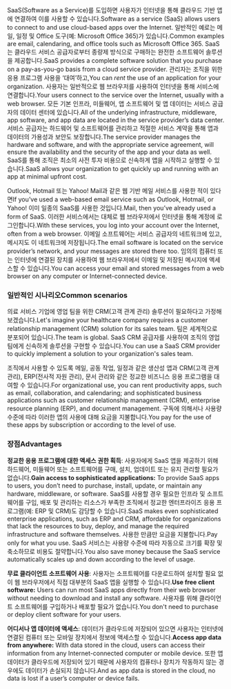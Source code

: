<span data-ttu-id="9f1a5-101">SaaS(Software as a Service)를 도입하면 사용자가 인터넷을 통해 클라우드 기반 앱에 연결하여 이를 사용할 수 있습니다.</span><span class="sxs-lookup"><span data-stu-id="9f1a5-101">Software as a service (SaaS) allows users to connect to and use cloud-based apps over the Internet.</span></span> <span data-ttu-id="9f1a5-102">일반적인 예로는 메일, 일정 및 Office 도구(예: Microsoft Office 365)가 있습니다.</span><span class="sxs-lookup"><span data-stu-id="9f1a5-102">Common examples are email, calendaring, and office tools such as Microsoft Office 365.</span></span> <span data-ttu-id="9f1a5-103">SaaS는 클라우드 서비스 공급자로부터 종량제 방식으로 구매하는 완전한 소프트웨어 솔루션을 제공합니다.</span><span class="sxs-lookup"><span data-stu-id="9f1a5-103">SaaS provides a complete software solution that you purchase on a pay-as-you-go basis from a cloud service provider.</span></span> <span data-ttu-id="9f1a5-104">관리자는 조직을 위한 응용 프로그램 사용을 ‘대여’하고,</span><span class="sxs-lookup"><span data-stu-id="9f1a5-104">You can *rent* the use of an application for your organization.</span></span> <span data-ttu-id="9f1a5-105">사용자는 일반적으로 웹 브라우저를 사용하여 인터넷을 통해 서비스에 연결합니다.</span><span class="sxs-lookup"><span data-stu-id="9f1a5-105">Your users connect to the service over the Internet, usually with a web browser.</span></span> <span data-ttu-id="9f1a5-106">모든 기본 인프라, 미들웨어, 앱 소프트웨어 및 앱 데이터는 서비스 공급자의 데이터 센터에 있습니다.</span><span class="sxs-lookup"><span data-stu-id="9f1a5-106">All of the underlying infrastructure, middleware, app software, and app data are located in the service provider’s data center.</span></span> <span data-ttu-id="9f1a5-107">서비스 공급자는 하드웨어 및 소프트웨어를 관리하고 적절한 서비스 계약을 통해 앱과 데이터의 가용성과 보안도 보장합니다.</span><span class="sxs-lookup"><span data-stu-id="9f1a5-107">The service provider manages the hardware and software, and with the appropriate service agreement, will ensure the availability and the security of the app and your data as well.</span></span> <span data-ttu-id="9f1a5-108">SaaS를 통해 조직은 최소의 사전 투자 비용으로 신속하게 앱을 시작하고 실행할 수 있습니다.</span><span class="sxs-lookup"><span data-stu-id="9f1a5-108">SaaS allows your organization to get quickly up and running with an app at minimal upfront cost.</span></span>

<span data-ttu-id="9f1a5-109">Outlook, Hotmail 또는 Yahoo! Mail과 같은 웹 기반 메일 서비스를 사용한 적이 있다면</span><span class="sxs-lookup"><span data-stu-id="9f1a5-109">If you’ve used a web-based email service such as Outlook, Hotmail, or Yahoo!</span></span> <span data-ttu-id="9f1a5-110">이미 일종의 SaaS를 사용한 것입니다.</span><span class="sxs-lookup"><span data-stu-id="9f1a5-110">Mail, then you’ve already used a form of SaaS.</span></span> <span data-ttu-id="9f1a5-111">이러한 서비스에서는 대체로 웹 브라우저에서 인터넷을 통해 계정에 로그인합니다.</span><span class="sxs-lookup"><span data-stu-id="9f1a5-111">With these services, you log into your account over the Internet, often from a web browser.</span></span> <span data-ttu-id="9f1a5-112">이메일 소프트웨어는 서비스 공급자의 네트워크에 있고, 메시지도 이 네트워크에 저장됩니다.</span><span class="sxs-lookup"><span data-stu-id="9f1a5-112">The email software is located on the service provider’s network, and your messages are stored there too.</span></span> <span data-ttu-id="9f1a5-113">임의의 컴퓨터 또는 인터넷에 연결된 장치를 사용하여 웹 브라우저에서 이메일 및 저장된 메시지에 액세스할 수 있습니다.</span><span class="sxs-lookup"><span data-stu-id="9f1a5-113">You can access your email and stored messages from a web browser on any computer or Internet-connected device.</span></span>

### <a name="common-scenarios"></a><span data-ttu-id="9f1a5-114">일반적인 시나리오</span><span class="sxs-lookup"><span data-stu-id="9f1a5-114">Common scenarios</span></span>

<span data-ttu-id="9f1a5-115">의료 서비스 기업에 영업 팀을 위한 CRM(고객 관계 관리) 솔루션이 필요하다고 가정해 보겠습니다.</span><span class="sxs-lookup"><span data-stu-id="9f1a5-115">Let's imagine your healthcare company requires a customer relationship management (CRM) solution for its sales team.</span></span> <span data-ttu-id="9f1a5-116">팀은 세계적으로 분포되어 있습니다.</span><span class="sxs-lookup"><span data-stu-id="9f1a5-116">The team is global.</span></span> <span data-ttu-id="9f1a5-117">SaaS CRM 공급자를 사용하여 조직의 영업 팀에게 신속하게 솔루션을 구현할 수 있습니다.</span><span class="sxs-lookup"><span data-stu-id="9f1a5-117">You can use a SaaS CRM provider to quickly implement a solution to your organization's sales team.</span></span>

<span data-ttu-id="9f1a5-118">조직에서 사용할 수 있도록 메일, 공동 작업, 일정과 같은 생산성 앱과 CRM(고객 관계 관리), ERP(전사적 자원 관리), 문서 관리와 같은 정교한 비즈니스 응용 프로그램을 대여할 수 있습니다.</span><span class="sxs-lookup"><span data-stu-id="9f1a5-118">For organizational use, you can rent productivity apps, such as email, collaboration, and calendaring; and sophisticated business applications such as customer relationship management (CRM), enterprise resource planning (ERP), and document management.</span></span> <span data-ttu-id="9f1a5-119">구독에 의해서나 사용량 수준에 따라 이러한 앱의 사용에 대해 요금을 지불합니다.</span><span class="sxs-lookup"><span data-stu-id="9f1a5-119">You pay for the use of these apps by subscription or according to the level of use.</span></span>

### <a name="advantages"></a><span data-ttu-id="9f1a5-120">장점</span><span class="sxs-lookup"><span data-stu-id="9f1a5-120">Advantages</span></span>

<span data-ttu-id="9f1a5-121">**정교한 응용 프로그램에 대한 액세스 권한 획득**: 사용자에게 SaaS 앱을 제공하기 위해 하드웨어, 미들웨어 또는 소프트웨어를 구매, 설치, 업데이트 또는 유지 관리할 필요가 없습니다.</span><span class="sxs-lookup"><span data-stu-id="9f1a5-121">**Gain access to sophisticated applications:** To provide SaaS apps to users, you don’t need to purchase, install, update, or maintain any hardware, middleware, or software.</span></span> <span data-ttu-id="9f1a5-122">SaaS를 사용할 경우 필요한 인프라 및 소프트웨어를 구입, 배포 및 관리하는 리소스가 부족한 조직에서 정교한 엔터프라이즈 응용 프로그램(예: ERP 및 CRM)도 감당할 수 있습니다.</span><span class="sxs-lookup"><span data-stu-id="9f1a5-122">SaaS makes even sophisticated enterprise applications, such as ERP and CRM, affordable for organizations that lack the resources to buy, deploy, and manage the required infrastructure and software themselves.</span></span>
<span data-ttu-id="9f1a5-123">사용한 만큼만 요금을 지불합니다.</span><span class="sxs-lookup"><span data-stu-id="9f1a5-123">Pay only for what you use.</span></span> <span data-ttu-id="9f1a5-124">SaaS 서비스는 사용량 수준에 따라 자동으로 크기를 확장 및 축소하므로 비용도 절약합니다.</span><span class="sxs-lookup"><span data-stu-id="9f1a5-124">You also save money because the SaaS service automatically scales up and down according to the level of usage.</span></span>

<span data-ttu-id="9f1a5-125">**무료 클라이언트 소프트웨어 사용**: 사용자는 소프트웨어를 다운로드하여 설치할 필요 없이 웹 브라우저에서 직접 대부분의 SaaS 앱을 실행할 수 있습니다.</span><span class="sxs-lookup"><span data-stu-id="9f1a5-125">**Use free client software:** Users can run most SaaS apps directly from their web browser without needing to download and install any software.</span></span> <span data-ttu-id="9f1a5-126">사용자를 위해 클라이언트 소프트웨어를 구입하거나 배포할 필요가 없습니다.</span><span class="sxs-lookup"><span data-stu-id="9f1a5-126">You don't need to purchase or deploy client software for your users.</span></span>

<span data-ttu-id="9f1a5-127">**어디서나 앱 데이터에 액세스**: 데이터가 클라우드에 저장되어 있으면 사용자는 인터넷에 연결된 컴퓨터 또는 모바일 장치에서 정보에 액세스할 수 있습니다.</span><span class="sxs-lookup"><span data-stu-id="9f1a5-127">**Access app data from anywhere:** With data stored in the cloud, users can access their information from any Internet-connected computer or mobile device.</span></span> <span data-ttu-id="9f1a5-128">또한 앱 데이터가 클라우드에 저장되어 있기 때문에 사용자의 컴퓨터나 장치가 작동하지 않는 경우에도 데이터가 손실되지 않습니다.</span><span class="sxs-lookup"><span data-stu-id="9f1a5-128">And as app data is stored in the cloud, no data is lost if a user’s computer or device fails.</span></span>
